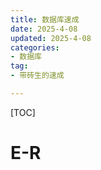 ```yaml
---
title: 数据库速成
date: 2025-4-08
updated: 2025-4-08
categories: 
- 数据库
tag:
- 带砖生的速成

---
```


<!-- toc -->

[TOC]

# E-R

